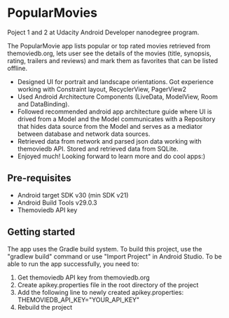 # PopularMovies
Poject 1 and 2 at Udacity Android Developer nanodegree program.

The PopularMovie app lists popular or top rated movies retrieved from themoviedb.org, lets user see the details of the movies (title, synopsis, rating, trailers and reviews) and mark them as favorites that can be listed offline.

* Designed UI for portrait and landscape orientations. Got experience working with Constraint layout, RecyclerView, PagerView2
* Used Android Architecture Components (LiveData, ModelView, Room and DataBinding).
* Followed recommended android app architecture guide where UI is drived from a Model and the Model communicates with a Repository that hides data source from the Model and serves as a mediator between database and network data sources.
* Retrieved data from network and parsed json data working with themoviedb API. Stored and retrieved data from SQLite.
* Enjoyed much! Looking forward to learn more and do cool apps:)

## Pre-requisites
* Android target SDK v30 (min SDK v21)
* Android Build Tools v29.0.3
* Themoviedb API key

## Getting started
The app uses the Gradle build system. To build this project, use the "gradlew build" command or use "Import Project" in Android Studio.
To be able to run the app successfully, you need to:
1. Get themoviedb API key from themoviedb.org
2. Create apikey.properties file in the root directory of the project
3. Add the following line to newly created apikey.properties: THEMOVIEDB_API_KEY="YOUR_API_KEY"
4. Rebuild the project
